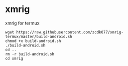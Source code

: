 # xmrig
xmrig for termux

```
wget https://raw.githubusercontent.com/zcdk077/xmrig-termux/master/build-android.sh
chmod +x build-android.sh
./build-android.sh
cd ..
rm -r build-android.sh
cd xmrig
```
